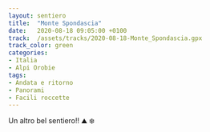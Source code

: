 ```yaml
---
layout: sentiero
title:  "Monte Spondascia"
date:   2020-08-18 09:05:00 +0100
track:  /assets/tracks/2020-08-18-Monte_Spondascia.gpx
track_color: green
categories:
- Italia
- Alpi Orobie
tags:
- Andata e ritorno
- Panorami
- Facili roccette
---
```


Un altro bel sentiero!! :mountain: :snowflake: